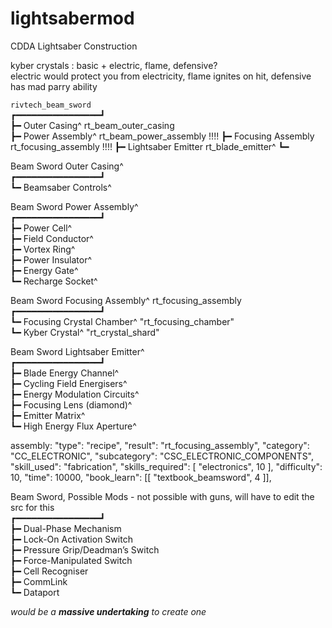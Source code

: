 # lightsabermod
CDDA Lightsaber Construction

kyber crystals : basic + electric, flame, defensive?  
electric would protect you from electricity, flame ignites on hit, defensive has mad parry ability

`rivtech_beam_sword`  
┏━━━━━━━━━━━━━━━━┛  
┣━ Outer Casing^  rt_beam_outer_casing  
┣━ Power Assembly^  rt_beam_power_assembly !!!!
┣━ Focusing Assembly  rt_focusing_assembly !!!!
┣━ Lightsaber Emitter  rt_blade_emitter^
┗━  

Beam Sword Outer Casing^  
┏━━━━━━━━━━━━━━━━┛  
┗━ Beamsaber Controls^  

Beam Sword Power Assembly^  
┏━━━━━━━━━━━━━━━━┛  
┣━ Power Cell^  
┣━ Field Conductor^  
┣━ Vortex Ring^  
┣━ Power Insulator^  
┣━ Energy Gate^  
┗━ Recharge Socket^  

Beam Sword Focusing Assembly^  rt_focusing_assembly  
┏━━━━━━━━━━━━━━━━┛  
┗━ Focusing Crystal Chamber^  "rt_focusing_chamber"  
┗━ Kyber Crystal^  "rt_crystal_shard"

Beam Sword Lightsaber Emitter^  
┏━━━━━━━━━━━━━━━━┛  
┣━ Blade Energy Channel^  
┣━ Cycling Field Energisers^  
┣━ Energy Modulation Circuits^  
┣━ Focusing Lens  (diamond)^  
┣━ Emitter Matrix^  
┗━ High Energy Flux Aperture^  

assembly:
"type": "recipe",
	"result": "rt_focusing_assembly",
	"category": "CC_ELECTRONIC",
	"subcategory": "CSC_ELECTRONIC_COMPONENTS",
	"skill_used": "fabrication",
	"skills_required": [ "electronics", 10 ],
	"difficulty": 10,
	"time": 10000,
	"book_learn": [[ "textbook_beamsword", 4 ]],
	


Beam Sword, Possible Mods - not possible with guns, will have to edit the src for this  
┏━━━━━━━━━━━━━━━━┛  
┣━ Dual-Phase Mechanism  
┣━ Lock-On Activation Switch  
┣━ Pressure Grip/Deadman’s Switch  
┣━ Force-Manipulated Switch  
┣━ Cell Recogniser  
┣━ CommLink  
┗━ Dataport

*would be a **massive undertaking** to create one*

